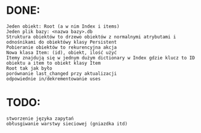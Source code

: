 # DONE: 
    Jeden obiekt: Root (a w nim Index i items)
    Jeden plik bazy: <nazwa bazy>.db
    Struktura obiektów to drzewo obiektów z normalnymi atrybutami i odnośnikami do obiektówy klasy Persistent
    Pobieranie obiektów to rekurencyjna akcja
    Nowa klasa Item: (id), obiekt, ilość użyć
    Itemy znajdują się w jednym dużym dictionary w Index gdzie klucz to ID obiektu a item to obiekt klasy Item
    Root tak jak było
    porównanie last_changed przy aktualizacji
    odpowiednie in/dekrementowanie uses
# TODO: 
    stworzenie języka zapytań
    obłusgiwanie warstwy sieciowej (gniazdka itd)